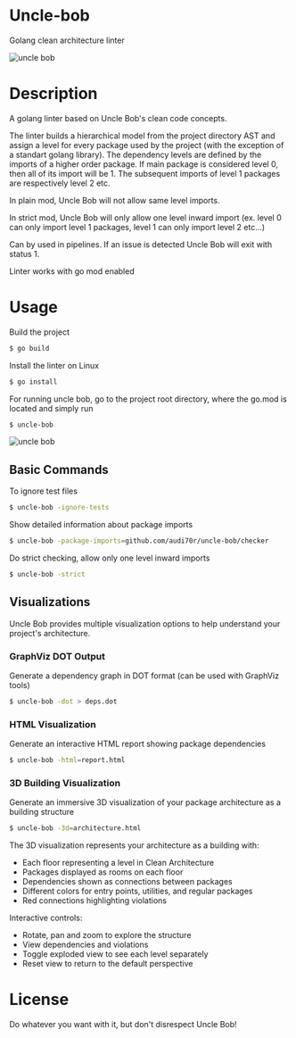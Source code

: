 # Uncle-bob
Golang clean architecture linter

![uncle bob](https://miro.medium.com/max/1400/1*nky1uZpFvkELX3RRC8tQSw.jpeg)

# Description

A golang linter based on Uncle Bob's clean code concepts.

The linter builds a hierarchical model from the project directory AST and assign a level for every 
package used by the project (with the exception of a standart golang library). The dependency 
levels are defined by the imports of a higher order package. If main package is considered level 0, then
all of its import will be 1. The subsequent imports of level 1 packages are respectively level 2 etc.

In plain mod, Uncle Bob will not allow same level imports.

In strict mod, Uncle Bob will only allow one level inward import (ex. level 0 can only import level 1 packages, level 1 can only import level 2 etc...)

Can by used in pipelines. If an issue is detected Uncle Bob will exit with status 1.

Linter works with go mod enabled

# Usage

Build the project
```bash
$ go build
```

Install the linter on Linux
```bash
$ go install
```

For running uncle bob, go to the project root directory, 
where the go.mod is located and simply run
```bash
$ uncle-bob
```

![uncle bob](uncle-bob-example.png)

## Basic Commands

To ignore test files
```bash
$ uncle-bob -ignore-tests
```

Show detailed information about package imports
```bash
$ uncle-bob -package-imports=github.com/audi70r/uncle-bob/checker
``` 

Do strict checking, allow only one level inward imports
```bash
$ uncle-bob -strict
```

## Visualizations

Uncle Bob provides multiple visualization options to help understand your project's architecture.

### GraphViz DOT Output

Generate a dependency graph in DOT format (can be used with GraphViz tools)
```bash
$ uncle-bob -dot > deps.dot
```

### HTML Visualization

Generate an interactive HTML report showing package dependencies
```bash
$ uncle-bob -html=report.html
```

### 3D Building Visualization

Generate an immersive 3D visualization of your package architecture as a building structure
```bash
$ uncle-bob -3d=architecture.html
```

The 3D visualization represents your architecture as a building with:
- Each floor representing a level in Clean Architecture
- Packages displayed as rooms on each floor
- Dependencies shown as connections between packages
- Different colors for entry points, utilities, and regular packages
- Red connections highlighting violations

Interactive controls:
- Rotate, pan and zoom to explore the structure
- View dependencies and violations
- Toggle exploded view to see each level separately
- Reset view to return to the default perspective

# License
Do whatever you want with it, but don't disrespect Uncle Bob!

